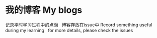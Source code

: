 # 我的博客 My blogs
记录平时学习过程中的点滴  
博客存放在issue中
Record something useful during my learning  
for more details, please check the issues

